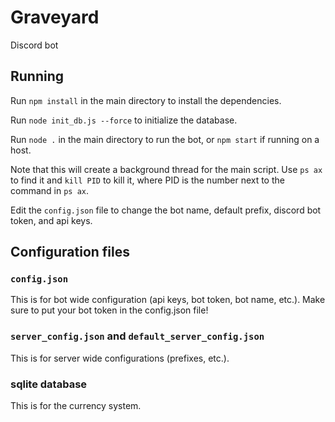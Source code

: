 # Graveyard
Discord bot

## Running

Run `npm install` in the main directory to install the dependencies.

Run `node init_db.js --force` to initialize the database.

Run `node .` in the main directory to run the bot, or `npm start` if running on a host.

Note that this will create a background thread for the main script. Use `ps ax` to find it and `kill PID` to kill it, where PID is the number next to the command in `ps ax`.

Edit the `config.json` file to change the bot name, default prefix, discord bot token, and api keys.

## Configuration files

### `config.json`
This is for bot wide configuration (api keys, bot token, bot name, etc.).
Make sure to put your bot token in the config.json file!

### `server_config.json` and `default_server_config.json`
This is for server wide configurations (prefixes, etc.).

### sqlite database
This is for the currency system.
